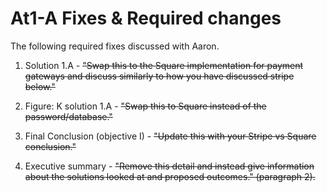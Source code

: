 # At1-A Fixes & Required changes

The following required fixes discussed with Aaron.

1. Solution 1.A - ~~"Swap this to the Square implementation for payment gateways and discuss similarly to how you have discussed stripe below."~~

2. Figure: K solution 1.A - ~~"Swap this to Square instead of the password/database."~~

3. Final Conclusion (objective I) - ~~"Update this with your Stripe vs Square conclusion."~~

4. Executive summary - ~~"Remove this detail and instead give information about the solutions looked at and proposed outcomes." (paragraph 2).~~
